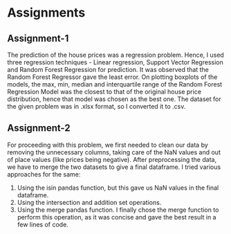 ﻿# Assignments
## Assignment-1
The prediction of the house prices was a regression problem. Hence, I used three regression techniques - Linear regression, Support Vector Regression and Random Forest Regression for prediction. It was observed that the Random Forest Regressor gave the least error. On plotting boxplots of the models, the max, min, median and interquartile range of the Random Forest Regression Model was the closest to that of the original house price distribution, hence that model was chosen as the best one.
The dataset for the given problem was in .xlsx format, so I converted it to .csv.
## Assignment-2
For proceeding with this problem, we first needed to clean our data by removing the unnecessary columns, taking care of the NaN values and out of place values (like prices being negative).
After preprocessing the data, we have to merge the two datasets to give a final dataframe. I tried various approaches for the same:
1. Using the isin pandas function, but this gave us NaN values in the final dataframe.
2. Using the intersection and addition set operations.
3. Using the merge pandas function.
I finally chose the merge function to perform this operation, as it was concise and gave the best result in a few lines of code.
